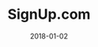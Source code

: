 ---
layout: site
title: "SignUp.com"
date: 2018-01-02
categories: [community]
version: 1.5.11
major: 1
minor: 5
patch: 11
slug: signup-com
link: https://signup.com/
permalink: /sites/:slug
---